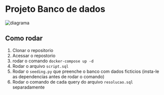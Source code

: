 # Projeto Banco de dados

![diagrama](https://github.com/PaoloProdossimoLopes/fei-cc5232-projeto/assets/70642432/b47c96d3-ffc1-4765-9d75-aaa5fa22531b)

## Como rodar

1. Clonar o repositorio
2. Acessar o repostorio
3. rodar o comando `docker-compose up -d`
4. Rodar o arquivo `script.sql`
5. Rodar o `seeding.py` que preenche o banco com dados ficticios (insta-le as dependencias antes de rodar o comando)
6. Rodar o comando de cada query do arquivo `resolucao.sql` separadamente
